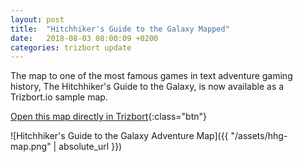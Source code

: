 ```yaml
---
layout: post
title:  "Hitchhiker's Guide to the Galaxy Mapped"
date:   2018-08-03 08:00:09 +0200
categories: trizbort update
---
```

The map to one of the most famous games in text adventure gaming history, The Hitchhiker's Guide to the Galaxy, is now available as a Trizbort.io sample map.

[Open this map directly in Trizbort](/app/index.html?map=https://www.trizbort.io/app/maps/hhg.json){:class="btn"}

![Hitchhiker's Guide to the Galaxy Adventure Map]({{ "/assets/hhg-map.png" | absolute_url }})
